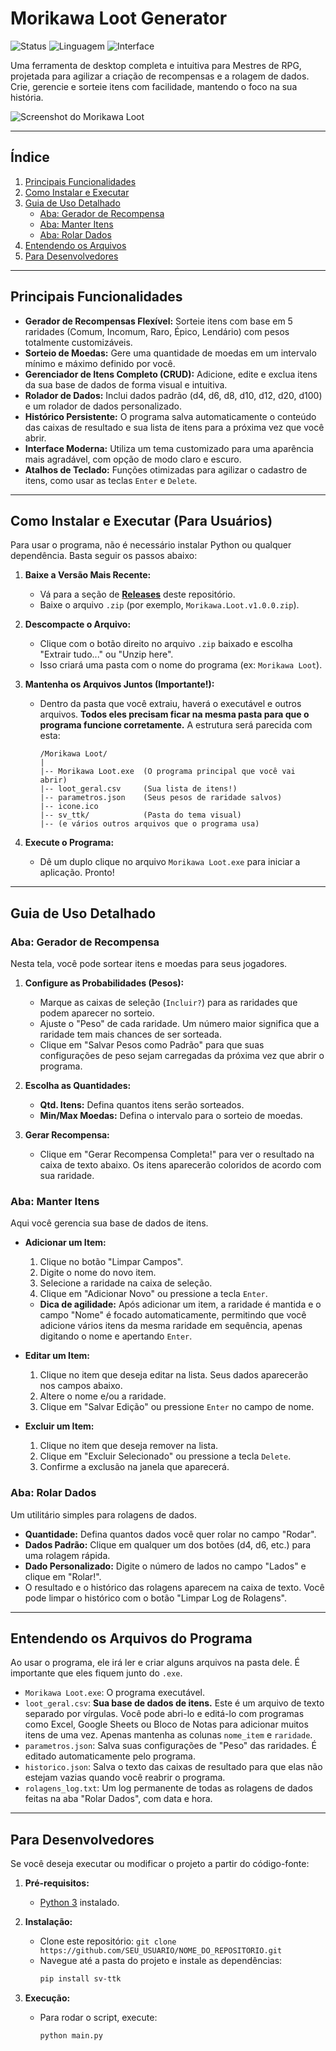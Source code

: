 # Morikawa Loot Generator

![Status](https://img.shields.io/badge/status-concluído-brightgreen)
![Linguagem](https://img.shields.io/badge/linguagem-Python-blue)
![Interface](https://img.shields.io/badge/interface-Tkinter-orange)

Uma ferramenta de desktop completa e intuitiva para Mestres de RPG, projetada para agilizar a criação de recompensas e a rolagem de dados. Crie, gerencie e sorteie itens com facilidade, mantendo o foco na sua história.

![Screenshot do Morikawa Loot](screenshot.png)

---

## Índice
1. [Principais Funcionalidades](#principais-funcionalidades)
2. [Como Instalar e Executar](#como-instalar-e-executar-para-usuários)
3. [Guia de Uso Detalhado](#guia-de-uso-detalhado)
    - [Aba: Gerador de Recompensa](#aba-gerador-de-recompensa)
    - [Aba: Manter Itens](#aba-manter-itens)
    - [Aba: Rolar Dados](#aba-rolar-dados)
4. [Entendendo os Arquivos](#entendendo-os-arquivos-do-programa)
5. [Para Desenvolvedores](#para-desenvolvedores)

---

## Principais Funcionalidades

- **Gerador de Recompensas Flexível:** Sorteie itens com base em 5 raridades (Comum, Incomum, Raro, Épico, Lendário) com pesos totalmente customizáveis.
- **Sorteio de Moedas:** Gere uma quantidade de moedas em um intervalo mínimo e máximo definido por você.
- **Gerenciador de Itens Completo (CRUD):** Adicione, edite e exclua itens da sua base de dados de forma visual e intuitiva.
- **Rolador de Dados:** Inclui dados padrão (d4, d6, d8, d10, d12, d20, d100) e um rolador de dados personalizado.
- **Histórico Persistente:** O programa salva automaticamente o conteúdo das caixas de resultado e sua lista de itens para a próxima vez que você abrir.
- **Interface Moderna:** Utiliza um tema customizado para uma aparência mais agradável, com opção de modo claro e escuro.
- **Atalhos de Teclado:** Funções otimizadas para agilizar o cadastro de itens, como usar as teclas `Enter` e `Delete`.

---

## Como Instalar e Executar (Para Usuários)

Para usar o programa, não é necessário instalar Python ou qualquer dependência. Basta seguir os passos abaixo:

1.  **Baixe a Versão Mais Recente:**
    * Vá para a seção de **[Releases](https://github.com/SEU_USUARIO/NOME_DO_REPOSITORIO/releases/latest)** deste repositório.
    * Baixe o arquivo `.zip` (por exemplo, `Morikawa.Loot.v1.0.0.zip`).

2.  **Descompacte o Arquivo:**
    * Clique com o botão direito no arquivo `.zip` baixado e escolha "Extrair tudo..." ou "Unzip here".
    * Isso criará uma pasta com o nome do programa (ex: `Morikawa Loot`).

3.  **Mantenha os Arquivos Juntos (Importante!):**
    * Dentro da pasta que você extraiu, haverá o executável e outros arquivos. **Todos eles precisam ficar na mesma pasta para que o programa funcione corretamente.** A estrutura será parecida com esta:
        ```
        /Morikawa Loot/
        |
        |-- Morikawa Loot.exe  (O programa principal que você vai abrir)
        |-- loot_geral.csv     (Sua lista de itens!)
        |-- parametros.json    (Seus pesos de raridade salvos)
        |-- icone.ico
        |-- sv_ttk/            (Pasta do tema visual)
        |-- (e vários outros arquivos que o programa usa)
        ```

4.  **Execute o Programa:**
    * Dê um duplo clique no arquivo `Morikawa Loot.exe` para iniciar a aplicação. Pronto!

---

## Guia de Uso Detalhado

### Aba: Gerador de Recompensa
Nesta tela, você pode sortear itens e moedas para seus jogadores.

1.  **Configure as Probabilidades (Pesos):**
    * Marque as caixas de seleção (`Incluir?`) para as raridades que podem aparecer no sorteio.
    * Ajuste o "Peso" de cada raridade. Um número maior significa que a raridade tem mais chances de ser sorteada.
    * Clique em "Salvar Pesos como Padrão" para que suas configurações de peso sejam carregadas da próxima vez que abrir o programa.

2.  **Escolha as Quantidades:**
    * **Qtd. Itens:** Defina quantos itens serão sorteados.
    * **Min/Max Moedas:** Defina o intervalo para o sorteio de moedas.

3.  **Gerar Recompensa:**
    * Clique em "Gerar Recompensa Completa!" para ver o resultado na caixa de texto abaixo. Os itens aparecerão coloridos de acordo com sua raridade.

### Aba: Manter Itens
Aqui você gerencia sua base de dados de itens.

-   **Adicionar um Item:**
    1.  Clique no botão "Limpar Campos".
    2.  Digite o nome do novo item.
    3.  Selecione a raridade na caixa de seleção.
    4.  Clique em "Adicionar Novo" ou pressione a tecla `Enter`.
    * **Dica de agilidade:** Após adicionar um item, a raridade é mantida e o campo "Nome" é focado automaticamente, permitindo que você adicione vários itens da mesma raridade em sequência, apenas digitando o nome e apertando `Enter`.

-   **Editar um Item:**
    1.  Clique no item que deseja editar na lista. Seus dados aparecerão nos campos abaixo.
    2.  Altere o nome e/ou a raridade.
    3.  Clique em "Salvar Edição" ou pressione `Enter` no campo de nome.

-   **Excluir um Item:**
    1.  Clique no item que deseja remover na lista.
    2.  Clique em "Excluir Selecionado" ou pressione a tecla `Delete`.
    3.  Confirme a exclusão na janela que aparecerá.

### Aba: Rolar Dados
Um utilitário simples para rolagens de dados.

-   **Quantidade:** Defina quantos dados você quer rolar no campo "Rodar".
-   **Dados Padrão:** Clique em qualquer um dos botões (d4, d6, etc.) para uma rolagem rápida.
-   **Dado Personalizado:** Digite o número de lados no campo "Lados" e clique em "Rolar!".
-   O resultado e o histórico das rolagens aparecem na caixa de texto. Você pode limpar o histórico com o botão "Limpar Log de Rolagens".

---

## Entendendo os Arquivos do Programa

Ao usar o programa, ele irá ler e criar alguns arquivos na pasta dele. É importante que eles fiquem junto do `.exe`.

-   `Morikawa Loot.exe`: O programa executável.
-   `loot_geral.csv`: **Sua base de dados de itens.** Este é um arquivo de texto separado por vírgulas. Você pode abri-lo e editá-lo com programas como Excel, Google Sheets ou Bloco de Notas para adicionar muitos itens de uma vez. Apenas mantenha as colunas `nome_item` e `raridade`.
-   `parametros.json`: Salva suas configurações de "Peso" das raridades. É editado automaticamente pelo programa.
-   `historico.json`: Salva o texto das caixas de resultado para que elas não estejam vazias quando você reabrir o programa.
-   `rolagens_log.txt`: Um log permanente de todas as rolagens de dados feitas na aba "Rolar Dados", com data e hora.

---

## Para Desenvolvedores

Se você deseja executar ou modificar o projeto a partir do código-fonte:

1.  **Pré-requisitos:**
    * [Python 3](https://www.python.org/) instalado.

2.  **Instalação:**
    * Clone este repositório: `git clone https://github.com/SEU_USUARIO/NOME_DO_REPOSITORIO.git`
    * Navegue até a pasta do projeto e instale as dependências:
        ```bash
        pip install sv-ttk
        ```

3.  **Execução:**
    * Para rodar o script, execute:
        ```bash
        python main.py
        ```